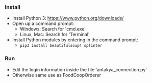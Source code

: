 
### Install
* Install Python 3: https://www.python.org/downloads/
* Open up a command prompt:
	* Windows: Search for 'cmd.exe'
	* Linux, Mac: Search for 'Terminal'
* Install Python modules by entering in the command prompt:
	* ```pip3 install beautifulsoup4 splinter```

### Run
* Edit the login information inside the file 'antakya_connection.py'
* Otherwise same use as FoodCoopOrderer 